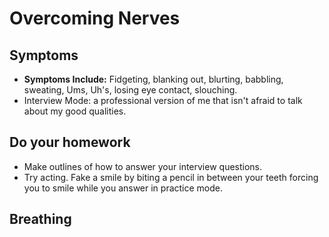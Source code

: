 # Overcoming Nerves

## Symptoms

* **Symptoms Include:** Fidgeting, blanking out, blurting, babbling, sweating, Ums, Uh's, losing eye contact, slouching.
* Interview Mode: a professional version of me that isn't afraid to talk about my good qualities.

## Do your homework

* Make outlines of how to answer your interview questions.
* Try acting. Fake a smile by biting a pencil in between your teeth forcing you to smile while you answer in practice mode.

## Breathing




